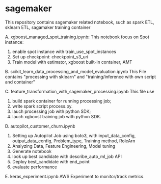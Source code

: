 # sagemaker
This repository contains sagemaker related notebook, such as spark ETL, sklearn ETL, sagamaker training container 

A. xgboost_managed_spot_training.ipynb:
This notebook focus on Spot instance:
1. enable spot instance with train_use_spot_instances
2. Set up checkpoint: checkpoint_s3_uri
3. Train model with estimator, xgboost built-in container, AMT

B. scikit_learn_data_processing_and_model_evaluation.ipynb
This File contains "processing with sklearn" and "training/inference with own script and container"

C. feature_transformation_with_sagemaker_processing.ipynb
This file use 
1. build spark container for running processing job; 
2. write spark script process.py. 
3. lauch processing job with python SDK; 
4. lauch xgboost training job with python SDK.

D. autopilot_customer_churn.ipynb
1. Setting up Autopilot Job using boto3, with input_data_config, output_data_config, Problem_type, Training method, RoleArn
2. Analyzing Data, Feature Engineering, Model tuning
3. Generate notebook
4. look up best candidate with describe_auto_ml_job API
5. Deploy best_candidate with end_point
6. evaluate performance

E. keras_experiment.ipynb
AWS Experiment to monitor/track metrics
